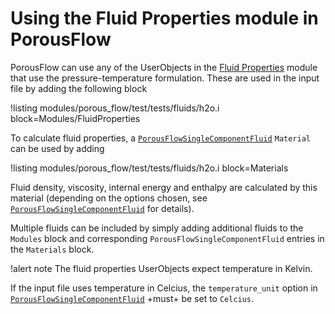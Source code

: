 # Using the Fluid Properties module in PorousFlow

PorousFlow can use any of the UserObjects in the [Fluid Properties](/fluid_properties/index.md)
module that use the pressure-temperature formulation. These are used in the input file by adding the
following block

!listing modules/porous_flow/test/tests/fluids/h2o.i block=Modules/FluidProperties

To calculate fluid properties, a
[`PorousFlowSingleComponentFluid`](/PorousFlowSingleComponentFluid.md)
`Material` can be used by adding

!listing modules/porous_flow/test/tests/fluids/h2o.i block=Materials

Fluid density, viscosity, internal energy and enthalpy are calculated by this material (depending on
the options chosen, see
[`PorousFlowSingleComponentFluid`](/PorousFlowSingleComponentFluid.md)
for details).

Multiple fluids can be included by simply adding additional fluids to the `Modules` block and
corresponding `PorousFlowSingleComponentFluid` entries in the `Materials` block.

!alert note
The fluid properties UserObjects expect temperature in Kelvin.

If the input file uses temperature in Celcius, the `temperature_unit` option in
[`PorousFlowSingleComponentFluid`](/PorousFlowSingleComponentFluid.md)
+must+ be set to `Celcius`.
